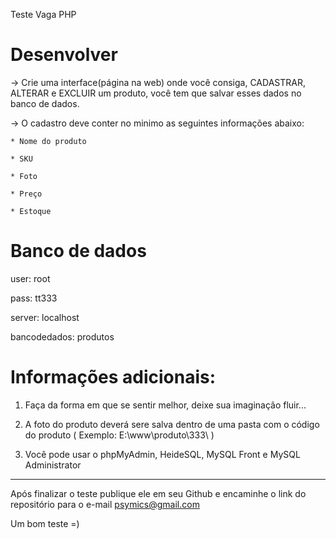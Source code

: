 Teste Vaga PHP


#       Desenvolver       #

-> Crie uma interface(página na web) onde você consiga, CADASTRAR, ALTERAR e EXCLUIR um produto, você tem que salvar esses
dados no banco de dados.

-> O cadastro deve conter no minimo as seguintes informações abaixo:

    * Nome do produto
    
    * SKU
    
    * Foto
    
    * Preço
    
    * Estoque
    



#     Banco de dados      #

user:           root

pass:           tt333

server:         localhost

bancodedados:   produtos




# Informações adicionais: #

1) Faça da forma em que se sentir melhor, deixe sua imaginação fluir...

2) A foto do produto deverá sere salva dentro de uma pasta com o código do produto ( Exemplo: E:\www\produto\333\ )

3) Você pode usar o phpMyAdmin, HeideSQL, MySQL Front e MySQL Administrator


---- 

Após finalizar o teste publique ele em seu Github e encaminhe o link do repositório para o e-mail psymics@gmail.com

Um bom teste =)
